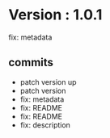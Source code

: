 # Version : 1.0.1

fix: metadata

## commits

* patch version up
* patch version
* fix: metadata
* fix: README
* fix: README
* fix: description
